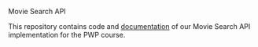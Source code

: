 Movie Search API

This repository contains code and [documentation](https://github.com/eemelihayrynen/PWP/wiki) of our Movie Search API implementation for the PWP course.
